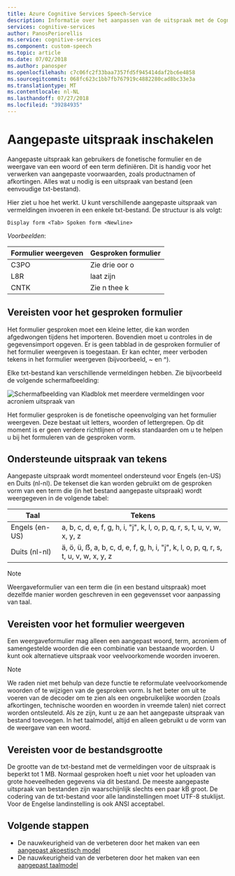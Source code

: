 ```yaml
---
title: Azure Cognitive Services Speech-Service
description: Informatie over het aanpassen van de uitspraak met de Cognitive Services voor spraak-Service.
services: cognitive-services
author: PanosPeriorellis
ms.service: cognitive-services
ms.component: custom-speech
ms.topic: article
ms.date: 07/02/2018
ms.author: panosper
ms.openlocfilehash: c7c06fc2f33baa7357fd5f945414daf2bc6e4858
ms.sourcegitcommit: 068fc623c1bb7fb767919c4882280cad8bc33e3a
ms.translationtype: MT
ms.contentlocale: nl-NL
ms.lasthandoff: 07/27/2018
ms.locfileid: "39284935"
---
```

# <a name="enable-custom-pronunciation"></a>Aangepaste uitspraak inschakelen
Aangepaste uitspraak kan gebruikers de fonetische formulier en de weergave van een woord of een term definiëren. Dit is handig voor het verwerken van aangepaste voorwaarden, zoals productnamen of afkortingen. Alles wat u nodig is een uitspraak van bestand (een eenvoudige txt-bestand).

Hier ziet u hoe het werkt. U kunt verschillende aangepaste uitspraak van vermeldingen invoeren in een enkele txt-bestand. De structuur is als volgt:

```
Display form <Tab> Spoken form <Newline>
```

*Voorbeelden*:

| Formulier weergeven | Gesproken formulier |
|----------|-------|
| C3PO | Zie drie oor o |
| L8R | laat zijn |
| CNTK | Zie n thee k|

## <a name="requirements-for-the-spoken-form"></a>Vereisten voor het gesproken formulier
Het formulier gesproken moet een kleine letter, die kan worden afgedwongen tijdens het importeren. Bovendien moet u controles in de gegevensimport opgeven. Er is geen tabblad in de gesproken formulier of het formulier weergeven is toegestaan. Er kan echter, meer verboden tekens in het formulier weergeven (bijvoorbeeld, ~ en ^).

Elke txt-bestand kan verschillende vermeldingen hebben. Zie bijvoorbeeld de volgende schermafbeelding:

![Schermafbeelding van Kladblok met meerdere vermeldingen voor acroniem uitspraak van](media/stt/custom-speech-pronunciation-file.png)

Het formulier gesproken is de fonetische opeenvolging van het formulier weergeven. Deze bestaat uit letters, woorden of lettergrepen. Op dit moment is er geen verdere richtlijnen of reeks standaarden om u te helpen u bij het formuleren van de gesproken vorm. 

## <a name="supported-pronunciation-characters"></a>Ondersteunde uitspraak van tekens
Aangepaste uitspraak wordt momenteel ondersteund voor Engels (en-US) en Duits (nl-nl). De tekenset die kan worden gebruikt om de gesproken vorm van een term die (in het bestand aangepaste uitspraak) wordt weergegeven in de volgende tabel: 

| Taal | Tekens |
|---------- |----------|
| Engels (en-US) | a, b, c, d, e, f, g, h, i, "j", k, l, o, p, q, r, s, t, u, v, w, x, y, z |
| Duits (nl-nl) | ä, ö, ü, ẞ, a, b, c, d, e, f, g, h, i, "j", k, l, o, p, q, r, s, t, u, v, w, x, y, z |

> [!NOTE]
> Weergaveformulier van een term die (in een bestand uitspraak) moet dezelfde manier worden geschreven in een gegevensset voor aanpassing van taal.

## <a name="requirements-for-the-display-form"></a>Vereisten voor het formulier weergeven
Een weergaveformulier mag alleen een aangepast woord, term, acroniem of samengestelde woorden die een combinatie van bestaande woorden. U kunt ook alternatieve uitspraak voor veelvoorkomende woorden invoeren. 

>[!NOTE]
>We raden niet met behulp van deze functie te reformulate veelvoorkomende woorden of te wijzigen van de gesproken vorm. Is het beter om uit te voeren van de decoder om te zien als een ongebruikelijke woorden (zoals afkortingen, technische woorden en woorden in vreemde talen) niet correct worden ontsleuteld. Als ze zijn, kunt u ze aan het aangepaste uitspraak van bestand toevoegen. In het taalmodel, altijd en alleen gebruikt u de vorm van de weergave van een woord. 

## <a name="requirements-for-the-file-size"></a>Vereisten voor de bestandsgrootte
De grootte van de txt-bestand met de vermeldingen voor de uitspraak is beperkt tot 1 MB. Normaal gesproken hoeft u niet voor het uploaden van grote hoeveelheden gegevens via dit bestand. De meeste aangepaste uitspraak van bestanden zijn waarschijnlijk slechts een paar kB groot. De codering van de txt-bestand voor alle landinstellingen moet UTF-8 stuklijst. Voor de Engelse landinstelling is ook ANSI acceptabel.

## <a name="next-steps"></a>Volgende stappen
* De nauwkeurigheid van de verbeteren door het maken van een [aangepast akoestisch model](how-to-customize-acoustic-models.md)
* De nauwkeurigheid van de verbeteren door het maken van een [aangepast taalmodel](how-to-customize-language-model.md)
